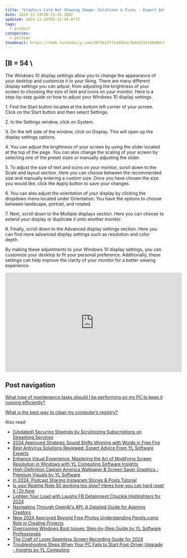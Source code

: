 ```yaml
---
title: "Graphics Card Not Showing Image: Solutions & Fixes - Expert Advice by YL Computing"
date: 2024-12-19T20:15:32.208Z
updated: 2024-12-24T02:12:44.977Z
tags:
  - product
categories:
  - pcclean
thumbnail: https://thmb.techidaily.com/38756237f1a95b3c76d41533fd8000c05356e390c0fb9057cc8a7e8588aba830.jpg
---
```


## \[B = 54 \

The Windows 10 display settings allow you to change the appearance of your desktop and customize it to your liking. There are many different display settings you can adjust, from adjusting the brightness of your screen to choosing the size of text and icons on your monitor. Here is a step-by-step guide on how to adjust your Windows 10 display settings. 

1\. Find the Start button located at the bottom left corner of your screen. Click on the Start button and then select Settings.

2\. In the Settings window, click on System.

3\. On the left side of the window, click on Display. This will open up the display settings options. 

4\. You can adjust the brightness of your screen by using the slider located at the top of the page. You can also change the scaling of your screen by selecting one of the preset sizes or manually adjusting the slider.

5\. To adjust the size of text and icons on your monitor, scroll down to the Scale and layout section. Here you can choose between the recommended size and manually entering a custom size. Once you have chosen the size you would like, click the Apply button to save your changes.

6\. You can also adjust the orientation of your display by clicking the dropdown menu located under Orientation. You have the options to choose between landscape, portrait, and rotated.

7\. Next, scroll down to the Multiple displays section. Here you can choose to extend your display or duplicate it onto another monitor.

8\. Finally, scroll down to the Advanced display settings section. Here you can find more advanced display settings such as resolution and color depth. 

By making these adjustments to your Windows 10 display settings, you can customize your desktop to fit your personal preference. Additionally, these settings can help improve the clarity of your monitor for a better viewing experience.

<!-- affiliate ads begin -->
<iframe width="560" height="315" src="https://www.youtube.com/embed/E1ax-vnGdeo?si=bgTkOhOEwDTlRQE3" title="YouTube video player" frameborder="0" allow="accelerometer; autoplay; clipboard-write; encrypted-media; gyroscope; picture-in-picture; web-share" referrerpolicy="strict-origin-when-cross-origin" allowfullscreen></iframe>
<!-- affiliate ads end -->

## Post navigation

[What type of maintenance tasks should I be performing on my PC to keep it running efficiently?](https://tools.techidaily.com/pcclean/products/)

[What is the best way to clean my computer’s registry?](https://tools.techidaily.com/pcclean/products/)

<ins class="adsbygoogle"
     style="display:block"
     data-ad-format="autorelaxed"
     data-ad-client="ca-pub-7571918770474297"
     data-ad-slot="1223367746"></ins>

<ins class="adsbygoogle"
     style="display:block"
     data-ad-client="ca-pub-7571918770474297"
     data-ad-slot="8358498916"
     data-ad-format="auto"
     data-full-width-responsive="true"></ins>

<span class="atpl-alsoreadstyle">Also read:</span>
<div><ul>
<li><a href="https://facebook-record-videos.techidaily.com/updated-securing-stipends-by-scrutinizing-subscriptions-on-streaming-services/"><u>[Updated] Securing Stipends by Scrutinizing Subscriptions on Streaming Services</u></a></li>
<li><a href="https://some-approaches.techidaily.com/2024-approved-strategic-sound-shifts-winning-with-words-in-free-fire/"><u>2024 Approved Strategic Sound Shifts Winning with Words in Free Fire</u></a></li>
<li><a href="https://win-hot.techidaily.com/best-antivirus-solutions-reviewed-expert-advice-from-yl-software-experts/"><u>Best Antivirus Solutions Reviewed: Expert Advice From YL Software Experts</u></a></li>
<li><a href="https://win-hot.techidaily.com/enhance-visual-experience-mastering-the-art-of-modifying-screen-resolution-in-windows-with-yl-computing-software-insights/"><u>Enhance Visual Experience: Mastering the Art of Modifying Screen Resolution in Windows with YL Computing Software Insights</u></a></li>
<li><a href="https://win-hot.techidaily.com/high-definition-captain-america-wallpaper-and-screen-saver-graphics-premium-visuals-by-yl-software/"><u>High-Definition Captain America Wallpaper & Screen Saver Graphics - Premium Visuals by YL Software</u></a></li>
<li><a href="https://extra-guidance.techidaily.com/in-2024-podcast-sharing-instagram-stories-and-posts-tutorial/"><u>In 2024, Podcast Sharing Instagram Stories & Posts Tutorial</u></a></li>
<li><a href="https://techidaily.com/is-your-realme-note-50-working-too-slow-heres-how-you-can-hard-reset-it-drfone-by-drfone-reset-android-reset-android/"><u>Is your Realme Note 50 working too slow? Heres how you can hard reset it | Dr.fone</u></a></li>
<li><a href="https://facebook-clips.techidaily.com/lighten-your-load-with-laughs-fb-detainment-chuckle-highlighters-for-2024/"><u>Lighten Your Load with Laughs FB Detainment Chuckle Highlighters for 2024</u></a></li>
<li><a href="https://tech-revival.techidaily.com/navigating-through-openais-api-a-detailed-guide-for-aspiring-creators/"><u>Navigating Through OpenAI's API: A Detailed Guide for Aspiring Creators</u></a></li>
<li><a href="https://audio-shaping.techidaily.com/new-2024-approved-beyond-free-photos-understanding-pexelscoms-role-in-creative-projects/"><u>New 2024 Approved Beyond Free Photos Understanding Pexels.coms Role in Creative Projects</u></a></li>
<li><a href="https://discover-guides.techidaily.com/overcoming-windows-boot-issues-step-by-step-guide-by-yl-software-professionals/"><u>Overcoming Windows Boot Issues: Step-by-Step Guide by YL Software Professionals</u></a></li>
<li><a href="https://screen-capture.techidaily.com/the-craft-of-loom-seamless-screen-recording-guide-for-2024/"><u>The Craft of Loom Seamless Screen Recording Guide for 2024</u></a></li>
<li><a href="https://win-hot.techidaily.com/troubleshooting-steps-when-your-pc-fails-to-start-post-driver-upgrade-insights-by-yl-computing/"><u>Troubleshooting Steps When Your PC Fails to Start Post-Driver Upgrade - Insights by YL Computing</u></a></li>
</ul></div>

